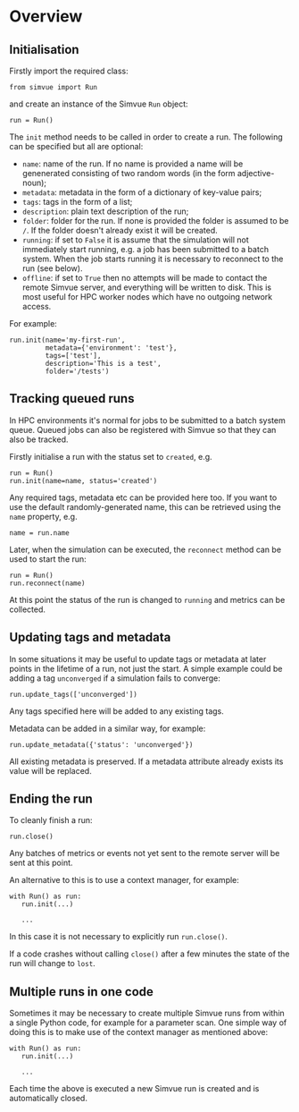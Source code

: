 # Overview

## Initialisation

Firstly import the required class:
```
from simvue import Run
```
and create an instance of the Simvue `Run` object:
```
run = Run()
```
The `init` method needs to be called in order to create a run. The following can be specified but all are optional:

 * `name`: name of the run. If no name is provided a name will be genenerated consisting of two random words (in the form adjective-noun);
 * `metadata`: metadata in the form of a dictionary of key-value pairs;
 * `tags`: tags in the form of a list;
 * `description`: plain text description of the run;
 * `folder`: folder for the run. If none is provided the folder is assumed to be `/`. If the folder doesn't already exist it will be created.
 * `running`: if set to `False` it is assume that the simulation will not immediately start running, e.g. a job has been submitted to a batch system. When the job starts running it is necessary to reconnect to the run (see below).
 * `offline`: if set to `True` then no attempts will be made to contact the remote Simvue server, and everything will be written to disk. This is most useful for HPC worker nodes which have no outgoing network access.

For example:
```
run.init(name='my-first-run',
         metadata={'environment': 'test'},
         tags=['test'],
         description='This is a test',
         folder='/tests')
```

## Tracking queued runs

In HPC environments it's normal for jobs to be submitted to a batch system queue. Queued jobs can also be registered with
Simvue so that they can also be tracked.

Firstly initialise a run with the status set to `created`, e.g.
```
run = Run()
run.init(name=name, status='created')
```
Any required tags, metadata etc can be provided here too. If you want to use the default randomly-generated name, this can be
retrieved using the `name` property, e.g.
```
name = run.name
```

Later, when the simulation can be executed, the `reconnect` method can be used to start the run:
```
run = Run()
run.reconnect(name)
```
At this point the status of the run is changed to `running` and metrics can be collected.

## Updating tags and metadata

In some situations it may be useful to update tags or metadata at later points in the lifetime of a run, not just the start. A simple example could be adding a tag `unconverged` if a simulation fails to converge:
```
run.update_tags(['unconverged'])
```
Any tags specified here will be added to any existing tags.

Metadata can be added in a similar way, for example:
```
run.update_metadata({'status': 'unconverged'})
```
All existing metadata is preserved. If a metadata attribute already exists its value will be replaced.


## Ending the run
To cleanly finish a run:
```
run.close()
```
Any batches of metrics or events not yet sent to the remote server will be sent at this point.

An alternative to this is to use a context manager, for example:
```
with Run() as run:
   run.init(...)

   ...
```
In this case it is not necessary to explicitly run `run.close()`.

If a code crashes without calling `close()` after a few minutes the state of the run will change to `lost`.

## Multiple runs in one code

Sometimes it may be necessary to create multiple Simvue runs from within a single Python code, for example for a parameter
scan. One simple way of doing this is to make use of the context manager as mentioned above:
```
with Run() as run:
   run.init(...)

   ...
```
Each time the above is executed a new Simvue run is created and is automatically closed.
